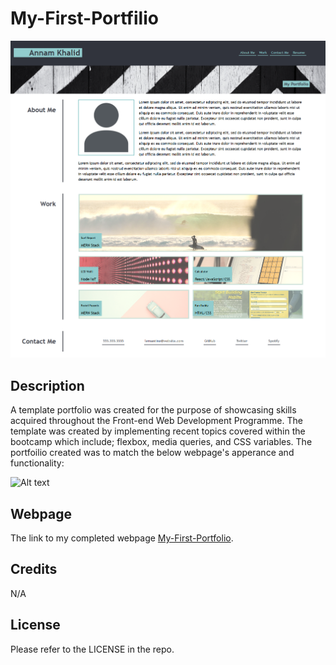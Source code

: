 # My-First-Portfilio
![Alt text](images/portfolio_webpage_screenshot.png)
## Description

A template portfolio was created for the purpose of showcasing skills acquired throughout the Front-end Web Development Programme. The template was created by implementing recent topics covered within the bootcamp which include; flexbox, media queries, and CSS variables. The portfoilio created was to match the below webpage's apperance and functionality:

![Alt text](images/01-css-challenge-demo.gif)

## Webpage

The link to my completed webpage [My-First-Portfolio](https://annamkhalid.github.io/My-First-Portfilio/).


## Credits

N/A

## License

Please refer to the LICENSE in the repo.
